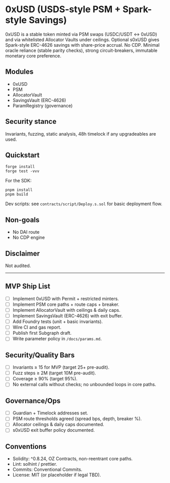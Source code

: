 # 0xUSD (USDS-style PSM + Spark-style Savings)

0xUSD is a stable token minted via PSM swaps (USDC/USDT ↔ 0xUSD) and via whitelisted Allocator Vaults under ceilings. Optional s0xUSD gives Spark-style ERC-4626 savings with share-price accrual. No CDP. Minimal oracle reliance (stable parity checks), strong circuit-breakers, immutable monetary core preference.

## Modules
- 0xUSD
- PSM
- AllocatorVault
- SavingsVault (ERC-4626)
- ParamRegistry (governance)

## Security stance
Invariants, fuzzing, static analysis, 48h timelock if any upgradeables are used.

## Quickstart

```
forge install
forge test -vvv
```

For the SDK:
```
pnpm install
pnpm build
```

Dev scripts: see `contracts/script/Deploy.s.sol` for basic deployment flow.

## Non-goals
- No DAI route
- No CDP engine

## Disclaimer
Not audited.

---

## MVP Ship List
- [ ] Implement 0xUSD with Permit + restricted minters.
- [ ] Implement PSM core paths + route caps + breaker.
- [ ] Implement AllocatorVault with ceilings & daily caps.
- [ ] Implement SavingsVault (ERC-4626) with exit buffer.
- [ ] Add Foundry tests (unit + basic invariants).
- [ ] Wire CI and gas report.
- [ ] Publish first Subgraph draft.
- [ ] Write parameter policy in `/docs/params.md`.

## Security/Quality Bars
- [ ] Invariants ≥ 15 for MVP (target 25+ pre-audit).
- [ ] Fuzz steps ≥ 2M (target 10M pre-audit).
- [ ] Coverage ≥ 90% (target 95%).
- [ ] No external calls without checks; no unbounded loops in core paths.

## Governance/Ops
- [ ] Guardian + Timelock addresses set.
- [ ] PSM route thresholds agreed (spread bps, depth, breaker %).
- [ ] Allocator ceilings & daily caps documented.
- [ ] s0xUSD exit buffer policy documented.

## Conventions
- Solidity: ^0.8.24, OZ Contracts, non-reentrant core paths.
- Lint: solhint / prettier.
- Commits: Conventional Commits.
- License: MIT (or placeholder if legal TBD).
